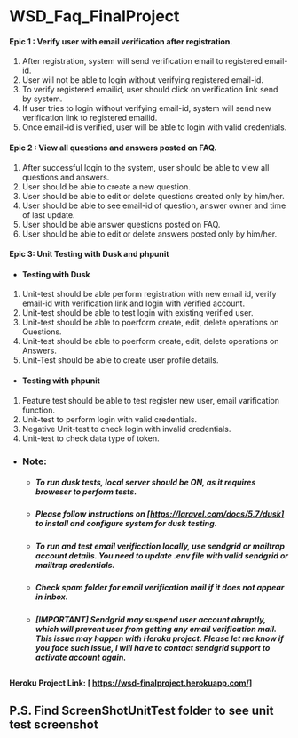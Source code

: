 # WSD_Faq_FinalProject

#### Epic 1 : Verify user with email verification after registration.

1. After registration, system will send verification email to registered email-id.
2. User will not be able to login without verifying registered email-id.
3. To verify registered emailid, user should click on verification link send by system.
4. If user tries to login without verifying email-id, system will send new verification link to registered emailid.
5. Once email-id is verified, user will be able to login with valid credentials.

#### Epic 2 :  View all questions and answers posted on FAQ.
1. After successful login to the system, user should be able to view all questions and answers.
2. User should be able to create a new question.
3. User should be able to edit or delete questions created only by him/her.
4. User should be able to see email-id of question, answer owner and time of last update.
5. User should be able answer questions posted on FAQ.
6. User should be able to edit or delete answers posted only by him/her.

#### Epic 3: Unit Testing with Dusk and phpunit
- #### Testing with Dusk 
1. Unit-test should be able perform registration with new email id, verify email-id with verification link and login with verified account.
2. Unit-test should be able to test login with existing verified user.
3. Unit-test should be able to poerform create, edit, delete operations on Questions.
4. Unit-test should be able to poerform create, edit, delete operations on Answers.
5. Unit-Test should be able to create user profile details.
- #### Testing with phpunit
1. Feature test should be able to test register new user, email varification function.
2. Unit-test to perform login with valid credentials.
3. Negative Unit-test to check login with invalid credentials.
4. Unit-test to check data type of token.

- ### Note: 
    - ##### To run dusk tests, local server should be ON, as it requires broweser to perform tests.
    - ##### Please follow instructions on [https://laravel.com/docs/5.7/dusk] to install and configure system for dusk testing.
    - ##### To run and test email verification locally, use sendgrid or mailtrap account details. You need to update .env file with valid sendgrid or mailtrap credentials.
    - ##### Check spam folder for email verification mail if it does not appear in inbox.
    - ##### **[IMPORTANT] Sendgrid may suspend user account abruptly, which will prevent user from getting any email verification mail. This issue may happen with Heroku project. Please let me know if you face such issue, I will have to contact sendgrid support to activate account again.**
    
##
##

#### Heroku Project Link: [ https://wsd-finalproject.herokuapp.com/]


## P.S. Find ScreenShotUnitTest folder to see unit test screenshot